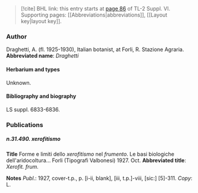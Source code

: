 > [!cite] BHL link: this entry starts at [page 86](https://www.biodiversitylibrary.org/page/33260074) of TL-2 Suppl. VI.
> Supporting pages: [[Abbreviations|abbreviations]], [[Layout key|layout key]].

### Author

Draghetti, A. (fl. 1925-1930), Italian botanist, at Forli, R. Stazione Agraria. 
**Abbreviated name**: *Draghetti*

#### Herbarium and types

Unknown.

#### Bibliography and biography

LS suppl. 6833-6836.

### Publications

##### n.31.490. xerofitismo

**Title**
Forme e limiti dello *xerofitismo* nel *frumento*. Le basi biologiche dell'aridocoltura... Forli (Tipografi Valbonesi) 1927. Oct.
**Abbreviated title**: *Xerofit. frum.*

**Notes**
*Publ*.: 1927, cover-t.p., p. \[i-ii, blank\], \[iii, t.p.\]-viii, \[sic:\] \[5\]-311. *Copy*: L.

